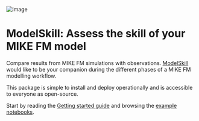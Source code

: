 ![image](https://raw.githubusercontent.com/DHI/modelskill/main/images/logo/modelskill.svg)


# ModelSkill: Assess the skill of your MIKE FM model


Compare results from MIKE FM simulations with observations.
[ModelSkill](https://github.com/DHI/modelskill) would like to be your
companion during the different phases of a MIKE FM modelling workflow.

This package is simple to install and deploy operationally and is
accessible to everyone as open-source.

Start by reading the [Getting started guide](getting-started.md) and
browsing the [example
notebooks](https://nbviewer.jupyter.org/github/DHI/modelskill/tree/main/notebooks/).

